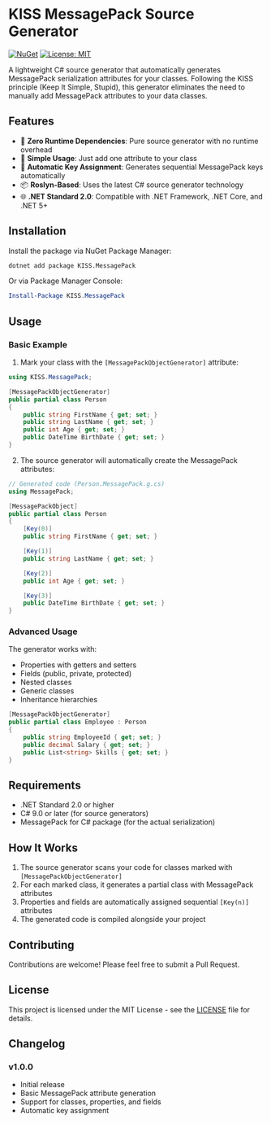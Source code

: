# KISS MessagePack Source Generator

[![NuGet](https://img.shields.io/nuget/v/KISS.MessagePack.svg)](https://www.nuget.org/packages/KISS.MessagePack/)
[![License: MIT](https://img.shields.io/badge/License-MIT-yellow.svg)](https://opensource.org/licenses/MIT)

A lightweight C# source generator that automatically generates MessagePack serialization attributes for your classes. Following the KISS principle (Keep It Simple, Stupid), this generator eliminates the need to manually add MessagePack attributes to your data classes.

## Features

- 🚀 **Zero Runtime Dependencies**: Pure source generator with no runtime overhead
- 🎯 **Simple Usage**: Just add one attribute to your class
- 🔧 **Automatic Key Assignment**: Generates sequential MessagePack keys automatically
- 📦 **Roslyn-Based**: Uses the latest C# source generator technology
- 🌐 **.NET Standard 2.0**: Compatible with .NET Framework, .NET Core, and .NET 5+

## Installation

Install the package via NuGet Package Manager:

```bash
dotnet add package KISS.MessagePack
```

Or via Package Manager Console:

```powershell
Install-Package KISS.MessagePack
```

## Usage

### Basic Example

1. Mark your class with the `[MessagePackObjectGenerator]` attribute:

```csharp
using KISS.MessagePack;

[MessagePackObjectGenerator]
public partial class Person
{
    public string FirstName { get; set; }
    public string LastName { get; set; }
    public int Age { get; set; }
    public DateTime BirthDate { get; set; }
}
```

2. The source generator will automatically create the MessagePack attributes:

```csharp
// Generated code (Person.MessagePack.g.cs)
using MessagePack;

[MessagePackObject]
public partial class Person
{
    [Key(0)]
    public string FirstName { get; set; }

    [Key(1)]
    public string LastName { get; set; }

    [Key(2)]
    public int Age { get; set; }

    [Key(3)]
    public DateTime BirthDate { get; set; }
}
```

### Advanced Usage

The generator works with:
- Properties with getters and setters
- Fields (public, private, protected)
- Nested classes
- Generic classes
- Inheritance hierarchies

```csharp
[MessagePackObjectGenerator]
public partial class Employee : Person
{
    public string EmployeeId { get; set; }
    public decimal Salary { get; set; }
    public List<string> Skills { get; set; }
}
```

## Requirements

- .NET Standard 2.0 or higher
- C# 9.0 or later (for source generators)
- MessagePack for C# package (for the actual serialization)

## How It Works

1. The source generator scans your code for classes marked with `[MessagePackObjectGenerator]`
2. For each marked class, it generates a partial class with MessagePack attributes
3. Properties and fields are automatically assigned sequential `[Key(n)]` attributes
4. The generated code is compiled alongside your project

## Contributing

Contributions are welcome! Please feel free to submit a Pull Request.

## License

This project is licensed under the MIT License - see the [LICENSE](LICENSE) file for details.

## Changelog

### v1.0.0
- Initial release
- Basic MessagePack attribute generation
- Support for classes, properties, and fields
- Automatic key assignment